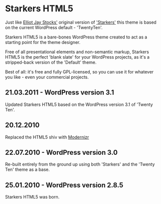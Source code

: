 Starkers HTML5
==============
 
Just like [Elliot Jay Stocks'](http://elliotjaystocks.com) original version of ['Starkers'](http://starkerstheme.com) this theme is based on the current WordPress default - 'TwentyTen'.
 
Starkers HTML5 is a bare-bones WordPress theme created to act as a starting point for the theme designer.
 
Free of all presentational elements and non-semantic markup, Starkers HTML5 is the perfect 'blank slate' for your WordPress projects, as it's a stripped-back version of the 'Default' theme.
 
Best of all: it's free and fully GPL-licensed, so you can use it for whatever you like - even your commercial projects.

21.03.2011 - WordPress version 3.1 
----------------------------------

Updated Starkers HTML5 based on the WordPress version 3.1 of 'Twenty Ten'.
 
20.12.2010
----------
 
Replaced the HTML5 shiv with [Modernizr](http://modernizr.com)
 
22.07.2010 - WordPress version 3.0
----------------------------------
 
Re-built entirely from the ground up using both 'Starkers' and the 'Twenty Ten' theme as a base.
 
25.01.2010 - WordPress version 2.8.5
------------------------------------
 
Starkers HTML5 was born.